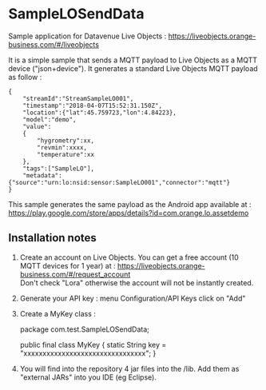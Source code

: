 # SampleLOSendData

Sample application for Datavenue Live Objects : https://liveobjects.orange-business.com/#/liveobjects

It is a simple sample that sends a MQTT payload to Live Objects as a MQTT device ("json+device").
It generates a standard Live Objects MQTT payload as follow :<br>
 
	{
		"streamId":"StreamSampleLO001",
		"timestamp":"2018-04-07T15:52:31.150Z",
		"location":{"lat":45.759723,"lon":4.84223},
		"model":"demo",
		"value":
		{
			"hygrometry":xx,
			"revmin":xxxx,
			"temperature":xx
		},
		"tags":["SampleLO"],
		"metadata":{"source":"urn:lo:nsid:sensor:SampleLO001","connector":"mqtt"}
	}

This sample generates the same payload as the Android app available at : https://play.google.com/store/apps/details?id=com.orange.lo.assetdemo <br>


<h2> Installation notes </h2>

1) Create an account on Live Objects. You can get a free account (10 MQTT devices for 1 year) at : https://liveobjects.orange-business.com/#/request_account <br>
Don't check "Lora" otherwise the account will not be instantly created.

2) Generate your API key : menu Configuration/API Keys click on "Add"

3) Create a MyKey class : 


	package com.test.SampleLOSendData; 
	
	public final class MyKey { 
		static String key = "xxxxxxxxxxxxxxxxxxxxxxxxxxxxxxxx"; 
	}


4) You will find into the repository 4 jar files into the /lib. Add them as "external JARs" into you IDE (eg Eclipse).
